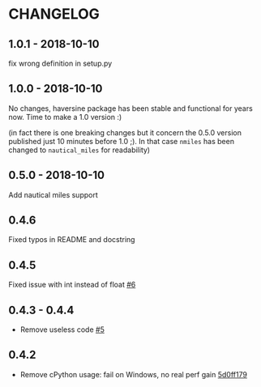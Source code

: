 # CHANGELOG

## 1.0.1 - 2018-10-10

fix wrong definition in setup.py

## 1.0.0 - 2018-10-10

No changes, haversine package has been stable and functional for years now. Time to make a 1.0 version :)

(in fact there is one breaking changes but it concern the 0.5.0 version published just 10 minutes before 1.0 ;). In that case `nmiles` has been changed to `nautical_miles` for readability)

## 0.5.0 - 2018-10-10

Add nautical miles support

## 0.4.6

Fixed typos in README and docstring

## 0.4.5

Fixed issue with int instead of float [#6](https://github.com/mapado/haversine/pull/6/files)

## 0.4.3 - 0.4.4

- Remove useless code [#5](https://github.com/mapado/haversine/pull/5)

## 0.4.2

- Remove cPython usage: fail on Windows, no real perf gain [5d0ff179](https://github.com/mapado/haversine/commit/5d0ff179741b8417965d94dcb21f39ddbce674f8)

